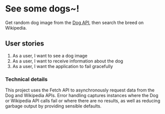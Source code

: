 # See some dogs~!
Get random dog image from the <a href="https://dog.ceo/dog-api/">Dog API</a>, then search the breed on Wikipedia.

## User stories
1. As a user, I want to see a dog image
2. As a user, I want to receive information about the dog
3. As a user, I want the application to fail gracefully

### Technical details
This project uses the Fetch API to asynchronously request data from the Dog and Wikipedia APIs.
Error handling captures instances where the Dog or Wikipedia API calls fail or where there are no results, 
as well as reducing garbage output by providing sensible defaults.